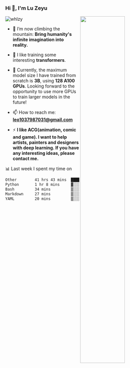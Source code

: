 ### Hi 👋, I'm Lu Zeyu

<img src="https://komarev.com/ghpvc/?username=whlzy&label=Profile%20views&color=0e75b6&style=flat" alt="whlzy" />
<img align="right" width="53%" src="https://github-readme-stats.vercel.app/api?username=whlzy&show_icons=true">

- 🔭 I’m now climbing the mountain: **Bring humanity's infinite imagination into reality.**

- 🌄 I like training some interesting **transformers**.

- 🌠 Currently, the maximum model size I have trained from scratch is **3B**, using **128 A100 GPUs**. Looking forward to the opportunity to use more GPUs to train larger models in the future!

- 📫 How to reach me: **leo1037987031@gmail.com**

- ⚡ **I like ACG(animation, comic and game). I want to help artists, painters and designers with deep learning. If you have any interesting ideas, please contact me.**

📊 Last week I spent my time on

<!--START_SECTION:waka-->

```txt
Other        41 hrs 43 mins  ███████████████████████▓░   94.29 %
Python       1 hr 8 mins     ▓░░░░░░░░░░░░░░░░░░░░░░░░   02.57 %
Bash         34 mins         ▒░░░░░░░░░░░░░░░░░░░░░░░░   01.30 %
Markdown     27 mins         ▒░░░░░░░░░░░░░░░░░░░░░░░░   01.04 %
YAML         20 mins         ▒░░░░░░░░░░░░░░░░░░░░░░░░   00.79 %
```

<!--END_SECTION:waka-->

